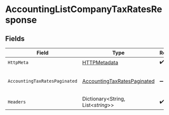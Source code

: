 # AccountingListCompanyTaxRatesResponse


## Fields

| Field                                                                                 | Type                                                                                  | Required                                                                              | Description                                                                           |
| ------------------------------------------------------------------------------------- | ------------------------------------------------------------------------------------- | ------------------------------------------------------------------------------------- | ------------------------------------------------------------------------------------- |
| `HttpMeta`                                                                            | [HTTPMetadata](../../Models/Components/HTTPMetadata.md)                               | :heavy_check_mark:                                                                    | N/A                                                                                   |
| `AccountingTaxRatesPaginated`                                                         | [AccountingTaxRatesPaginated](../../Models/Components/AccountingTaxRatesPaginated.md) | :heavy_minus_sign:                                                                    | The list of tax rates was retrieved.                                                  |
| `Headers`                                                                             | Dictionary<String, List<*string*>>                                                    | :heavy_check_mark:                                                                    | N/A                                                                                   |